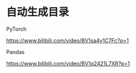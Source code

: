 # 自动生成目录

<AutoBuilderNavigation></AutoBuilderNavigation>


PyTorch

<https://www.bilibili.com/video/BV1sa4y1C7Fc?p=1>


Pandas

https://www.bilibili.com/video/BV1q2421L7XR?p=1